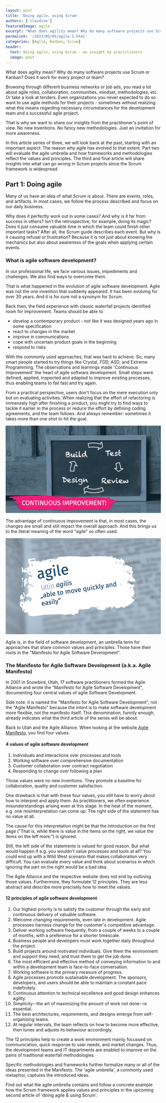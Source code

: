 ```yaml
---
layout: post
title: 'Doing agile, using Scrum'
authors: ['claudine']
featuredImage: agile
excerpt: "What does agility mean? Why do many software projects use Scrum or Kanban? Does it work for every project or team? In this article series of three, we will look back at the past, starting with an important aspect: The reason why agile has evolved to that extent."
permalink: '/2023/05/05/agile-1.html'
categories: [Agile, Kanban, Scrum]
header:
  text: Doing agile, using Scrum - an insight by practitioners
  image: post
---
```


What does agility mean? Why do many software projects use Scrum or Kanban? Does it work for every project or team?

Browsing through different business networks or job ads, you read a lot about agile roles, collaboration, communities, mindset, methodologies, etc. Or take a look at tenders. Even organizations you never expected to do so want to use agile methods for their projects - sometimes without realizing what this means regarding necessary circumstances for the development team and a successful agile project.

That is why we want to share our insights from the practitioner's point of view. No new inventions. No fancy new methodologies. Just an invitation for more awareness.

In this article series of three, we will look back at the past, starting with an important aspect: The reason why agile has evolved to that extent. Part two will evaluate the agile umbrella and how frameworks and methodologies reflect the values and principles. The third and final article will share insights into what can go wrong in Scrum projects since the Scrum framework is widespread.

## Part 1: Doing agile
Many of us have an idea of what Scrum is about. There are events, roles, and artifacts. In most cases, we follow the process described and focus on our daily business. 

Why does it perfectly work out in some cases? And why is it far from success in others? Isn't the retrospective, for example, doing its magic? Does it just consume valuable time in which the team could finish other important tasks? After all, the Scrum guide describes each event. But why is it causing refusal or frustration? Because it is not just about knowing the mechanics but also about awareness of the goals when applying certain events.

### What is agile software development?
In our professional life, we face various issues, impediments and challenges. We also find ways to overcome them.

That is what happened in the evolution of agile software development. Agile was not the one invention that suddenly appeared. It has been evolving for over 30 years. And it is for sure not a synonym for Scrum.

Back then, the field experience with classic waterfall projects identified room for improvement. Teams should be able to

* develop a contemporary product - not like it was designed years ago in some specification
* react to changes in the market
* improve in communications
* cope with uncertain product goals in the beginning
* respond to risks 

With the commonly used approaches, that was hard to achieve. So, many smart people started to try things like Crystal, FDD, ASD, and Extreme Programming. The observations and learnings made 'Continuous Improvement' the heart of agile software development. Small steps were defined, applied, inspected and adapted to improve existing processes, thus enabling teams to fail fast and try again.

From a practical perspective, users don't focus on the mere execution only but on evaluating activities. When realizing that the effort of refactoring is immensely high after finishing a product, you might try to find ways to tackle it earlier in the process or reduce the effort by defining coding agreements, and the team follows. And always remember: sometimes it takes more than one shot to hit the goal.

![Continuous Improvement Cycle](/assets/posts/2023-05-05-agile-1/continuous-improvement.png)

The advantage of continuous improvement is that, in most cases, the changes are small and still impact the overall approach. And this brings us to the literal meaning of the word "agile" so often used.

![Agile Meaning](/assets/posts/2023-05-05-agile-1/agile-meaning.png)

Agile is, in the field of software development, an umbrella term for approaches that share common values and principles. Those have their roots in the "Manifesto for Agile Software Development". 

### The Manifesto for Agile Software Development (a.k.a. Agile Manifesto)
In 2001 in Snowbird, Utah, 17 software practitioners formed the Agile Alliance and wrote the "Manifesto for Agile Software Development", documenting four central values of agile Software Development.

Side note: it is named the "Manifesto for Agile Software Development", not the "Agile Manifesto" because the intent is to make software development more flexible, not the manifesto itself. This denomination, funnily enough, already indicates what the third article of the series will be about.

Back to Utah and the Agile Alliance. When looking at the website [Agile Manifesto](https://agilemanifesto.org "Agilemanifesto.org"), you find four values.

#### 4 values of agile software development
1. Individuals and interactions over processes and tools
2. Working software over comprehensive documentation
3. Customer collaboration over contract negotiation
4. Responding to change over following a plan

Those values were no new inventions. They promote a baseline for collaboration, quality and customer satisfaction.

One drawback is that with these four values, you still have to worry about how to interpret and apply them. As practitioners, we often experience misunderstandings arising even at this stage. In the heat of the moment, e.g. one misinterpretation can come up: The right side of the statement has no value at all. 

The cause for this interpretation might be that the introduction on the first page ("That is, while there is value in the items on the right, we value the items on the left more.") is ignored. 

Still, the left side of the statements is valued for good reason. But what would happen if e.g. you wouldn't value processes and tools at all? You could end up with a Wild West scenario that makes collaboration very difficult. You can evaluate every value and think about scenarios in which ignoring the part on the right would be a bad idea.

The Agile Alliance and the respective website does not end by outlining those values. Furthermore, they formulate 12 principles. They are less abstract and describe more precisely how to meet the values.

#### 12 principles of agile software development
1. Our highest priority is to satisfy the customer through the early and continuous delivery of valuable software.
2. Welcome changing requirements, even late in development. Agile processes harness change for the customer's competitive advantage.
3. Deliver working software frequently, from a couple of weeks to a couple of months, with a preference for a shorter timescale.
4. Business people and developers must work together daily throughout the project.
5. Build projects around motivated individuals. Give them the environment and support they need, and trust them to get the job done.
6. The most efficient and effective method of conveying information to and within a development team is face-to-face conversation.
7. Working software is the primary measure of progress.
8. Agile processes promote sustainable development. The sponsors, developers, and users should be able to maintain a constant pace indefinitely.
9. Continuous attention to technical excellence and good design enhances agility.
10. Simplicity--the art of maximizing the amount of work not done--is essential.
11. The best architectures, requirements, and designs emerge from self-organizing teams.
12. At regular intervals, the team reflects on how to become more effective, then tunes and adjusts its behaviour accordingly.

The 12 principles help to create a work environment mainly focussed on communication, quick response to user needs, and market changes. Thus, the development teams and IT departments are enabled to improve on the pains of traditional waterfall methodologies. 

Specific methodologies and frameworks further formalize many or all of the ideas presented in the Manifesto. The 'agile umbrella', a commonly used metaphor, captures the introduced ideas.

Find out what the agile umbrella contains and follow a concrete example how the Scrum framework applies values and principles in the upcoming second article of 'doing agile & using Scrum'.

